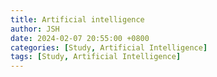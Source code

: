 ```yaml
---
title: Artificial intelligence
author: JSH
date: 2024-02-07 20:55:00 +0800
categories: [Study, Artificial Intelligence]
tags: [Study, Artificial Intelligence]
---
```


## 
